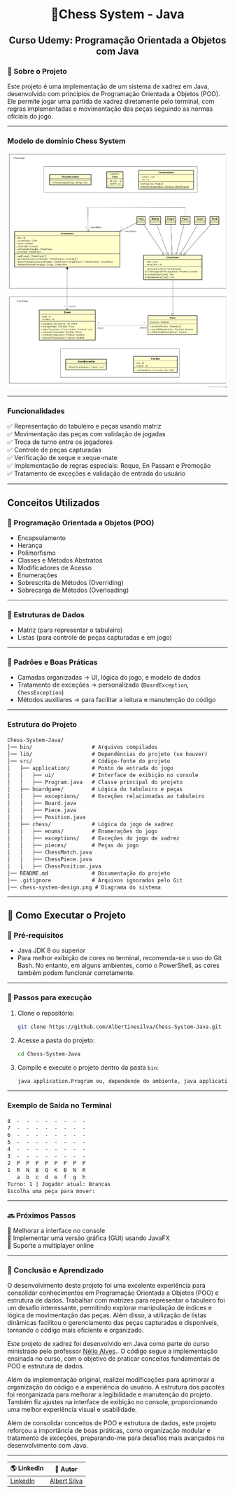 <h1 align="center"> 🏁Chess System - Java</h1>

<h2 align="center">Curso Udemy: Programação Orientada a Objetos com Java </h2>

### 📌 Sobre o Projeto

Este projeto é uma implementação de um sistema de xadrez em Java, desenvolvido com princípios de Programação Orientada a Objetos (POO). Ele permite jogar uma partida de xadrez diretamente pelo terminal, com regras implementadas e movimentação das peças seguindo as normas oficiais do jogo.

---

### Modelo de domínio Chess System

![Modelo de domínio Chess System](chess-system-design.png)

---

### Funcionalidades

✅ Representação do tabuleiro e peças usando matriz <br>
✅ Movimentação das peças com validação de jogadas <br>
✅ Troca de turno entre os jogadores <br>
✅ Controle de peças capturadas <br>
✅ Verificação de xeque e xeque-mate <br>
✅ Implementação de regras especiais: Roque, En Passant e Promoção <br>
✅ Tratamento de exceções e validação de entrada do usuário <br>

---

## Conceitos Utilizados

### 🔹 Programação Orientada a Objetos (POO)

- Encapsulamento
- Herança
- Polimorfismo
- Classes e Métodos Abstratos
- Modificadores de Acesso
- Enumerações
- Sobrescrita de Métodos (Overriding)
- Sobrecarga de Métodos (Overloading)

---

### 🔹 Estruturas de Dados

- Matriz (para representar o tabuleiro)
- Listas (para controle de peças capturadas e em jogo)

---

### 🔹 Padrões e Boas Práticas

- Camadas organizadas → UI, lógica do jogo, e modelo de dados
- Tratamento de exceções → personalizado (`BoardException`, `ChessException`)
- Métodos auxiliares → para facilitar a leitura e manutenção do código

---

### Estrutura do Projeto

```
Chess-System-Java/
│── bin/                   # Arquivos compilados
│── lib/                   # Dependências do projeto (se houver)
│── src/                   # Código-fonte do projeto
│   ├── application/       # Ponto de entrada do jogo
│   │   ├── ui/            # Interface de exibição no console
│   │   ├── Program.java   # Classe principal do projeto
│   ├── boardgame/         # Lógica do tabuleiro e peças
│   │   ├── exceptions/    # Exceções relacionadas ao tabuleiro
│   │   ├── Board.java     
│   │   ├── Piece.java     
│   │   ├── Position.java  
│   ├── chess/             # Lógica do jogo de xadrez
│   │   ├── enums/         # Enumerações do jogo
│   │   ├── exceptions/    # Exceções do jogo de xadrez
│   │   ├── pieces/        # Peças do jogo
│   │   ├── ChessMatch.java
│   │   ├── ChessPiece.java
│   │   ├── ChessPosition.java
│── README.md              # Documentação do projeto
│── .gitignore             # Arquivos ignorados pelo Git
│── chess-system-design.png # Diagrama do sistema
```

---

## 🏁  Como Executar o Projeto

### 🔹 Pré-requisitos

- Java JDK 8 ou superior
- Para melhor exibição de cores no terminal, recomenda-se o uso do Git Bash. No entanto, em alguns ambientes, como o PowerShell, as cores também podem funcionar corretamente.

---

### 🔹 Passos para execução

1. Clone o repositório:
   ```sh
   git clone https://github.com/Albertinesilva/Chess-System-Java.git
   ```
2. Acesse a pasta do projeto:
   ```sh
   cd Chess-System-Java
   ```
3. Compile e execute o projeto dentro da pasta `bin`:
   ```sh
   java application.Program ou, dependendo do ambiente, java application/Program
   ```
---
   
### Exemplo de Saída no Terminal

```
8  -  -  -  -  -  -  -  -
7  -  -  -  -  -  -  -  -
6  -  -  -  -  -  -  -  -
5  -  -  -  -  -  -  -  -
4  -  -  -  -  -  -  -  -
3  -  -  -  -  -  -  -  -
2  P  P  P  P  P  P  P  P
1  R  N  B  Q  K  B  N  R
   a  b  c  d  e  f  g  h
Turno: 1 | Jogador atual: Brancas
Escolha uma peça para mover:
```

---

### 🔜 Próximos Passos

🔹 Melhorar a interface no console <br>
🔹 Implementar uma versão gráfica (GUI) usando JavaFX <br>
🔹 Suporte a multiplayer online <br>

---

### 🎯 Conclusão e Aprendizado
O desenvolvimento deste projeto foi uma excelente experiência para consolidar conhecimentos em Programação Orientada a Objetos (POO) e estrutura de dados. Trabalhar com matrizes para representar o tabuleiro foi um desafio interessante, permitindo explorar manipulação de índices e lógica de movimentação das peças. Além disso, a utilização de listas dinâmicas facilitou o gerenciamento das peças capturadas e disponíveis, tornando o código mais eficiente e organizado.

Este projeto de xadrez foi desenvolvido em Java como parte do curso ministrado pelo professor [Nélio Alves](https://github.com/acenelio).. O código segue a implementação ensinada no curso, com o objetivo de praticar conceitos fundamentais de POO e estrutura de dados.

Além da implementação original, realizei modificações para aprimorar a organização do código e a experiência do usuário. A estrutura dos pacotes foi reorganizada para melhorar a legibilidade e manutenção do projeto. Também fiz ajustes na interface de exibição no console, proporcionando uma melhor experiência visual e usabilidade.

Além de consolidar conceitos de POO e estrutura de dados, este projeto reforçou a importância de boas práticas, como organização modular e tratamento de exceções, preparando-me para desafios mais avançados no desenvolvimento com Java.

---
| 🌎 LinkedIn | 👤 **Autor** |
|------------|---------------|
| [LinkedIn](https://www.linkedin.com/in/albert-backend-java-spring-boot/) | [Albert Silva](https://www.linkedin.com/in/albert-backend-java-spring-boot/) |
